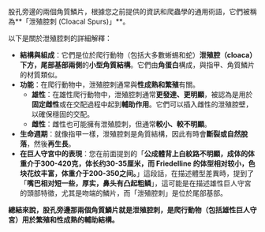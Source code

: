 股孔旁邊的兩個角質鱗片，根據您之前提供的資訊和爬蟲學的通用術語，它們被稱為**「泄殖腔刺 (Cloacal Spurs)」**。

以下是關於泄殖腔刺的詳細解釋：

*   **結構與組成**：它們是位於爬行動物（包括大多數蜥蜴和蛇）**泄殖腔（cloaca）下方，尾部基部兩側**的**小型角質結構**。它們由**角蛋白**構成，與指甲、角質鱗片的材質類似。
*   **功能**：在爬行動物中，泄殖腔刺通常與**性成熟和繁殖**有關。
    *   **雄性**：在雄性爬行動物中，泄殖腔刺通常**更發達、更明顯**，被認為是用於**固定雌性**或在交配過程中起到**輔助作用**。它們可以插入雌性的泄殖腔壁，以確保穩固的交配。
    *   **雌性**：雌性也可能擁有泄殖腔刺，但通常**較小、較不明顯**。
*   **生命週期**：就像指甲一樣，泄殖腔刺是角質結構，因此有時會**斷裂或自然脫落**，然後**再生長**。
*   **在巨人守宮中的表現**：您在前面提到的「**公成體背上白紋路不明顯，成体的体重介于300-420克，体长约30-35厘米，而 Friedelline 的体型相对较小，色块花纹丰富，体重介于200-350之间。**」這段話，在描述體型差異時，提到了「**嘴巴相对短一些，厚实，鼻头有凸起粗鳞**」，這可能是在描述雄性巨人守宮的頭部特徵，尤其是吻端的鱗片，而「泄殖腔刺」是位於尾部基部。

**總結來說，股孔旁邊那兩個角質鱗片就是泄殖腔刺，是爬行動物（包括雄性巨人守宮）用於繁殖和性成熟的輔助結構。**
